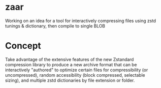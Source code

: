 # zaar
Working on an idea for a tool for interactively compressing files using zstd tunings &amp; dictionary, then compile to single BLOB

# Concept
Take advantage of the extensive features of the new Zstandard compression library to produce a new archive format that can be interactively "authored" to optimize certain files for compressibility (or uncompressed), random accessibility (block compressed, selectable sizing), and multiple zstd dictionaries by file extension or folder.
